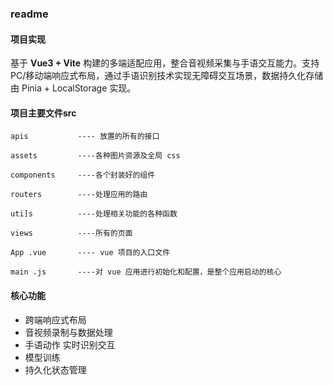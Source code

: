 ### readme



#### 项目实现

基于 **Vue3 + Vite** 构建的多端适配应用，整合音视频采集与手语交互能力。支持 PC/移动端响应式布局，通过手语识别技术实现无障碍交互场景，数据持久化存储由 Pinia + LocalStorage 实现。



#### 项目主要文件src

```
apis           ---- 放置的所有的接口

assets         ----各种图片资源及全局 css

components     ----各个封装好的组件

routers        ----处理应用的路由 

uti]s          ----处理相关功能的各种函数

views          ----所有的页面

App .vue       ---- vue 项目的入口文件

main .js       ----对 vue 应用进行初始化和配置，是整个应用启动的核心
```



#### 核心功能

* 跨端响应式布局  
* 音视频录制与数据处理  
* 手语动作 实时识别交互  
* 模型训练
*  持久化状态管理 